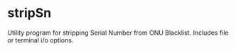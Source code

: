 # stripSn
Utility program for stripping Serial Number from ONU Blacklist. Includes file or terminal i/o options.
